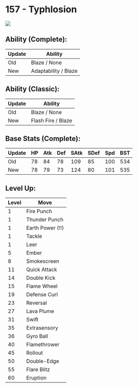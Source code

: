 # 157 - Typhlosion
![][157]

## Ability (Complete):

Update | Ability
---    | ---
Old    | Blaze / None
New    | Adaptability / Blaze

## Ability (Classic):

Update | Ability
---    | ---
Old    | Blaze / None
New    | Flash Fire / Blaze

## Base Stats (Complete):

Update | HP | Atk | Def | SAtk | SDef | Spd | BST
---    | ---| --- | --- | ---  | ---  | --- | ---
Old    | 78 |  84 |  78 |  109  |  85  |  100  |  534
New    | 78 |  79 |  73 |  124  |  80  |  101  |  535

## Level Up:

Level | Move
---   | ---
  1   | Fire Punch
  1   | Thunder Punch
  1   | Earth Power (!!)
  1   | Tackle
  1   | Leer
  5   | Ember
  8   | Smokescreen
 11   | Quick Attack
 14   | Double Kick
 15   | Flame Wheel
 19   | Defense Curl
 23   | Reversal
 27   | Lava Plume
 31   | Swift
 35   | Extrasensory
 36   | Gyro Ball
 40   | Flamethrower
 45   | Rollout
 50   | Double-Edge
 55   | Flare Blitz
 60   | Eruption



[157]: /img/pokemon/157.png
